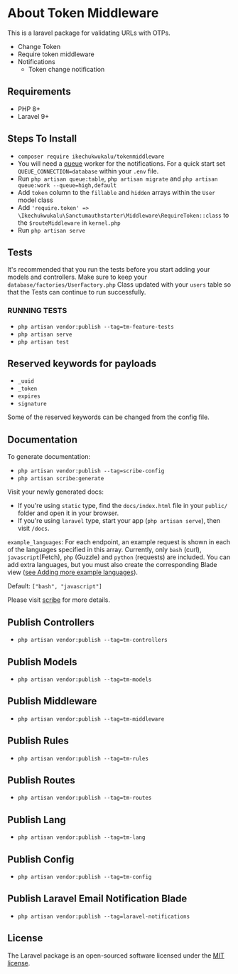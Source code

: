 # About Token Middleware

This is a laravel package for validating URLs with OTPs.

- Change Token
- Require token middleware
- Notifications
  - Token change notification

## Requirements

- PHP 8+
- Laravel 9+

## Steps To Install

- `composer require ikechukwukalu/tokenmiddleware`
- You will need a [queue](https://laravel.com/docs/9.x/queues#introduction) worker for the notifications. For a quick start set `QUEUE_CONNECTION=database` within your `.env` file.
- Run `php artisan queue:table`, `php artisan migrate` and `php artisan queue:work --queue=high,default`
- Add `token` column to the `fillable` and `hidden` arrays within the `User` model class
- Add `'require.token' => \Ikechukwukalu\Sanctumauthstarter\Middleware\RequireToken::class` to the `$routeMiddleware` in `kernel.php`
- Run `php artisan serve`

## Tests

It's recommended that you run the tests before you start adding your models and controllers.
Make sure to keep your `database/factories/UserFactory.php` Class updated with your `users` table so that the Tests can continue to run successfully.

### RUNNING TESTS

- `php artisan vendor:publish --tag=tm-feature-tests`
- `php artisan serve`
- `php artisan test`

## Reserved keywords for payloads

- `_uuid`
- `_token`
- `expires`
- `signature`

Some of the reserved keywords can be changed from the config file.

## Documentation

To generate documentation:

- `php artisan vendor:publish --tag=scribe-config`
- `php artisan scribe:generate`

Visit your newly generated docs:

- If you're using `static` type, find the `docs/index.html` file in your `public/` folder and open it in your browser.
- If you're using `laravel` type, start your app (`php artisan serve`), then visit `/docs`.

`example_languages`:
For each endpoint, an example request is shown in each of the languages specified in this array. Currently, only `bash` (curl), `javascript`(Fetch), `php` (Guzzle) and `python` (requests) are included. You can add extra languages, but you must also create the corresponding Blade view ([see Adding more example languages](https://scribe.knuckles.wtf/laravel/advanced/example-requests)).

Default: `["bash", "javascript"]`

Please visit [scribe](https://scribe.knuckles.wtf/) for more details.

## Publish Controllers

- `php artisan vendor:publish --tag=tm-controllers`

## Publish Models

- `php artisan vendor:publish --tag=tm-models`

## Publish Middleware

- `php artisan vendor:publish --tag=tm-middleware`

## Publish Rules

- `php artisan vendor:publish --tag=tm-rules`

## Publish Routes

- `php artisan vendor:publish --tag=tm-routes`

## Publish Lang

- `php artisan vendor:publish --tag=tm-lang`

## Publish Config

- `php artisan vendor:publish --tag=tm-config`

## Publish Laravel Email Notification Blade

- `php artisan vendor:publish --tag=laravel-notifications`

## License

The Laravel package is an open-sourced software licensed under the [MIT license](https://opensource.org/licenses/MIT).

